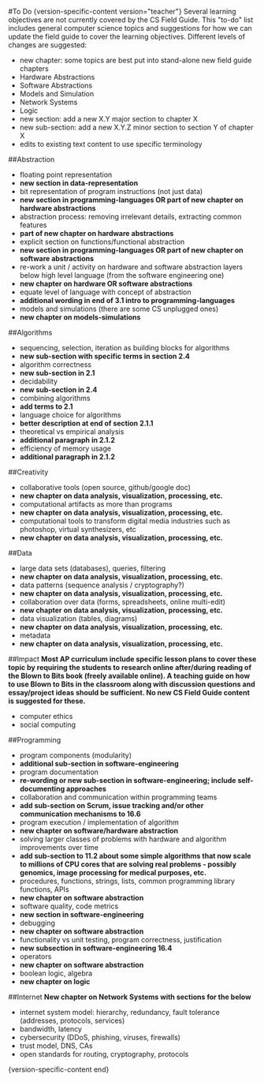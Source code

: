 #To Do
{version-specific-content version="teacher"}
Several learning objectives are not currently covered by the CS Field Guide.
This "to-do" list includes general computer science topics and suggestions for how we can update the field guide to cover the learning objectives. Different levels of changes are suggested:

- new chapter: some topics are best put into stand-alone new field guide chapters
 - Hardware Abstractions
 - Software Abstractions
 - Models and Simulation
 - Network Systems
 - Logic
- new section: add a new X.Y major section to chapter X
- new sub-section: add a new X.Y.Z minor section to section Y of chapter X
- edits to existing text content to use specific terminology

##Abstraction
- floating point representation
 - **new section in data-representation**
- bit representation of program instructions (not just data)
 - **new section in programming-languages OR part of new chapter on hardware abstractions**
- abstraction process: removing irrelevant details, extracting common features
 - **part of new chapter on hardware abstractions**
- explicit section on functions/functional abstraction
 - **new section in programming-languages OR part of new chapter on software abstractions**
- re-work a unit / activity on hardware and software abstraction layers below high level language (from the software engineering one)
 - **new chapter on hardware OR software abstractions**
- equate level of language with concept of abstraction
 - **additional wording in end of 3.1 intro to programming-languages**
- models and simulations (there are some CS unplugged ones)
 - **new chapter on models-simulations**

##Algorithms
- sequencing, selection, iteration as building blocks for algorithms
 - **new sub-section with specific terms in section 2.4**
- algorithm correctness
 - **new sub-section in 2.1**
- decidability
 - **new sub-section in 2.4**
- combining algorithms
 - **add terms to 2.1**
- language choice for algorithms
 - **better description at end of section 2.1.1**
- theoretical vs empirical analysis
 - **additional paragraph in 2.1.2**
- efficiency of memory usage
 - **additional paragraph in 2.1.2**

##Creativity
- collaborative tools (open source, github/google doc)
 - **new chapter on data analysis, visualization, processing, etc.**
- computational artifacts as more than programs
 - **new chapter on data analysis, visualization, processing, etc.**
- computational tools to transform digital media industries such as photoshop, virtual synthesizers, etc
 - **new chapter on data analysis, visualization, processing, etc.**

##Data
- large data sets (databases), queries, filtering
 - **new chapter on data analysis, visualization, processing, etc.**
- data patterns (sequence analysis / cryptography?)
 - **new chapter on data analysis, visualization, processing, etc.**
- collaboration over data (forms, spreadsheets, online multi-edit)
 - **new chapter on data analysis, visualization, processing, etc.**
- data visualization (tables, diagrams)
 - **new chapter on data analysis, visualization, processing, etc.**
- metadata
 - **new chapter on data analysis, visualization, processing, etc.**

##Impact
**Most AP curriculum include specific lesson plans to cover these topic by requiring
the students to research online after/during reading of the Blown to Bits book (freely available online). A teaching guide on how to use Blown to Bits in the classroom along with discussion questions and essay/project ideas should be sufficient. No new CS Field Guide content is suggested for these.**
- computer ethics
- social computing

##Programming
- program components (modularity)
 - **additional sub-section in software-engineering**
- program documentation
 - **re-wording or new sub-section in software-engineering; include self-documenting approaches**
- collaboration and communication within programming teams
 - **add sub-section on Scrum, issue tracking and/or other communication mechanisms to 16.6**
- program execution / implementation of algorithm
 - **new chapter on software/hardware abstraction**
- solving larger classes of problems with hardware and algorithm improvements over time
 - **add sub-section to 11.2 about some simple algorithms that now scale to millions of CPU cores that are solving real problems - possibly genomics, image processing for medical purposes, etc.**
- procedures, functions, strings, lists, common programming library functions, APIs
 - **new chapter on software abstraction**
- software quality, code metrics
 - **new section in software-engineering**
- debugging
 - **new chapter on software abstraction**
- functionality vs unit testing, program correctness, justification
 - **new subsection in software-engineering 16.4**
- operators
 - **new chapter on software abstraction**
- boolean logic, algebra
 - **new chapter on logic**

##Internet
**New chapter on Network Systems with sections for the below**
- internet system model: hierarchy, redundancy, fault tolerance (addresses, protocols, services)
- bandwidth, latency
- cybersecurity (DDoS, phishing, viruses, firewalls)
- trust model, DNS, CAs
- open standards for routing, cryptography, protocols

{version-specific-content end}
